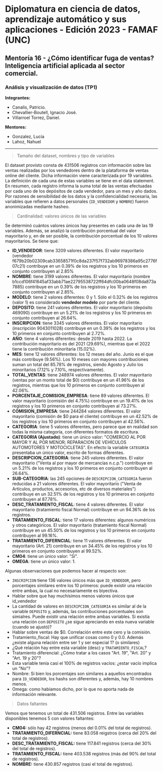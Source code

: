 # Diplomatura en ciencia de datos, aprendizaje automático y sus aplicaciones - Edición 2023 - FAMAF (UNC)

## Mentoría 16 - ¿Cómo identificar fuga de ventas? Inteligencia artificial aplicada al sector comercial.

### Análisis y visualización de datos (TP1)

**Integrantes:**
- Canalis, Patricio.
- Chevallier-Boutell, Ignacio José.
- Villarroel Torrez, Daniel.

**Mentores:**
- Gonzalez, Lucía
- Lahoz, Nahuel

---

> Tamaño del dataset, nombres y tipo de variables

El dataset provisto consta de 431506 registros con información sobre las ventas realizadas por los vendedores dentro de la plataforma de ventas online del cliente. Dicha información viene caracterizada por 19 variables. La definición de cada una de estas variables se tiene en el data statement. En resumen, cada registro informa la suma total de las ventas efectuadas por cada uno de los depósitos de cada vendedor, para un mes y año dados. Por razones de sensibilidad de los datos y la confidencialidad necesaria, las variables que refieren a datos personales (`ID_VENDEDOR` y `NOMBRE`) fueron anonimizadas mediante hasheo.

> Cardinalidad: valores únicos de las variables

Se determinó cuántos valores únicos hay presentes en cada una de las 19 variables. Además, se analizó la contribución porcentual del valor mayoritario y, en de ser posible, la contribución porcentual de los 10 valores mayoritarios. Se tiene que:
* **ID_VENDEDOR**: tiene 3209 valores diferentes. El valor mayoritario (vendedor f679b20b02309cab33658571f0c8da237f57f732ab96978386a95c2776f07c21) contribuye en un 0.39% de los registros y los 10 primeros en conjunto contribuyen al 2.85%
* **NOMBRE**: tiene 3199 valores diferentes. El valor mayoritario (nombre b1ccd106f41645af33abb71ae22795538722ff64dfc00ba0648f08da873a7885) contribuye en un 0.39% de los registros y los 10 primeros en conjunto contribuyen al 2.85%.
* **MODELO**: tiene 2 valores diferentes: 0 y 1. Sólo el 0.32% de los registros (valor 1) es considerado **vendedor modelo** por parte del cliente.
* **DEPOSITO**: tiene 241 valores diferentes. El valor mayoritario (depósito 469090) contribuye en un 5.21% de los registros y los 10 primeros en conjunto contribuyen al 26.64%.
* **INSCRIPCION**: tiene 3345 valores diferentes. El valor mayoritario (inscripción 9043011028) contribuye en un 0.39% de los registros y los 10 primeros en conjunto contribuyen al 2.72%.
* **AÑO**: tiene 4 valores diferentes: desde 2019 hasta 2022. La contribución mayoritario es del 2021 (29.69%), mientras que el 2022 tiene la contribución minoritaria (15.02%).
* **MES**: tiene 12 valores diferentes: los 12 meses del año. Junio es el que más contribuye (9.56%). Los 10 meses con mayores contribuciones suman un total del 85.78% de registros, siendo Agosto y Julio los minoritarios (7.12% y 7.10%, respectivamente).
* **TOTAL_VENTAS**: tiene 248974 valores diferentes. El valor mayoritario (ventas por un monto total de $0) contribuye en un 41.96% de los registros, mientras que los 10 primeros en conjunto contribuyen al 42.06%.
* **PORCENTAJE_COMISION_EMPRESA**: tiene 89 valores diferentes. El valor mayoritario (comisión del 4.75%) contribuye en un 19.41% de los registros y los 10 primeros en conjunto contribuyen al 73.27%.
* **COMISION_EMPRESA**: tiene 244284 valores diferentes. El valor mayoritario (comisión de $0 para el cliente) contribuye en un 42.52% de los registros y los 10 primeros en conjunto contribuyen al 42.56%.
* **CATEGORIA**: tiene 5 valores diferentes, pero parece que en realidad son todas la misma categoría, con diferentes formatos de escritura.
* **CATEGORIA (Ajustado)**: tiene un único valor: "COMERCIO AL POR MAYOR Y AL POR MENOR; REPARACION DE VEHÍCULOS AUTOMOTORES Y MOTOCICLETAS". En efecto la variable `CATEGORIA` presentaba un único valor, escrito de formas diferentes.
* **DESCRIPCION_CATEGORIA**: tiene 245 valores diferentes. El valor mayoritario ("Venta al por mayor de mercancías n.c.p.") contribuye en un 5.21% de los registros y los 10 primeros en conjunto contribuyen al 26.64%.
* **SUB-CATEGORIA**: las 245 opciones de `DESCRIPCION_CATEGORIA` fueron reducidas a 21 valores diferentes. El valor mayoritario ("Venta de Artículos, productos, accesorios, etc de diversos materiales") contribuye en un 32.51% de los registros y los 10 primeros en conjunto contribuyen al 87.78%. 
* **DESC_TRATAMIENTO_FISCAL**: tiene 4 valores diferentes. El valor mayoritario (tratamiento fiscal Normal) contribuye en un 94.36% de los registros.
* **TRATAMIENTO_FISCAL**: tiene 17 valores diferentes: algunos numéricos y otros categóricos. El valor mayoritario (tratamiento fiscal Normal) contribuye en un 45.50% de los registros y los 10 primeros en conjunto contribuyen al 99.16%.
* **TRATAMIENTO_DIFERNCIAL**: tiene 11 valores diferentes. El valor mayoritario (Art. 21) contribuye en un 34.45% de los registros y los 10 primeros en conjunto contribuyen al 99.52%.
* **CM04**: tiene un único valor: "Sí".
* **OMEGA**: tiene un único valor: 1.

Algunas observaciones que podemos hacer al respecto son:
* `INSCRIPCION` tiene 136 valores únicos más que `ID_VENDEDOR`, pero porcentajes similares entre los 10 primeros: puede existir una relación entre ambas, la cual no necesariamente es biyectiva.
* Hablar sobre que hay muchísimos menos valores únicos que id_vendedor
* La cantidad de valores en `DESCRIPCION_CATEGORIA` es similar al de la variable `DEPOSITO` y, además, las contribuciones porcentuales son simialres. Puede existir una relación entre ambas variables. Si existía una relación con `DEPOSITO` ¿se sigue apreciando en esta nueva variable (cuando se ajustó)?
* Hablar sobre ventas de $0. Correlación entre este cero y la comisión.
* Tratamiento_fiscal: Hay que unificar cosas como 0 y 0.0. Además ¿existe alguna relación entre ser 1 y ser especial 1? (o similares)
* ¿Qué relación hay entre esta variable (desc) y `TRATAMIENTO_FISCAL`?
* Tratamiento diferencial: ¿Cómo tratar a los casos "Art. 19", "Art. 20" y "Art. 19 y 20"?
* Esta variable tenía casi el 100% de registros vacíos: ¿estar vacío implica un "No"?
* Nombre:  Si bien los porcentajes son similares a aquellos encontrados para `ID_VENDEDOR`, los hashs son diferentes y, además, hay 10 nombres menos.
* Omega: como habíamos dicho, por lo que no aporta nada de información relevante.

> Datos faltantes

Vemos que tenemos un total de 431.506 registros. Entre las variables disponibles tenemos 5 con valores faltantes:
* **CM04:** sólo hay 42 registros (menos del 0.01% del total de registros).
* **TRATAMIENTO_DIFERNCIAL:** tiene 83.058 reigstros (cerca del 20% del total de registros).
* **DESC_TRATAMIENTO_FISCAL:** tiene 117.841 registros (cerca del 30% del total de registros).
* **TRATAMIENTO_FISCAL:** tiene 403.538 registros (más del 90% del total de registros).
* **NOMBRE:** tiene 430.857 registros (casi el total de registros).